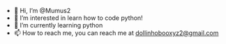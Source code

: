 - 👋 Hi, I’m @Mumus2
- 👀 I’m interested in learn how to code python! 
- 🌱 I’m currently learning python
- 📫 How to reach me, you can reach me at dollinhobooxyz2@gmail.com 
<!---
Mumus2/Mumus2 is a ✨ special ✨ repository because its `README.md` (this file) appears on your GitHub profile.
You can click the Preview link to take a look at your changes.
--->
